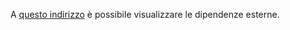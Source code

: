 A [questo indirizzo](https://sweleven.gitlab.io/inventory/dependencies.html) è possibile visualizzare le dipendenze esterne.